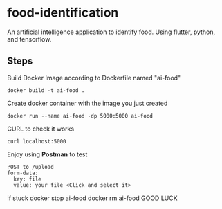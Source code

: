 # food-identification
An artificial intelligence application to identify food. Using flutter, python, and tensorflow. 

Steps
--------
Build Docker Image according to Dockerfile named "ai-food"
```
docker build -t ai-food .
```

Create docker container with the image you just created
```
docker run --name ai-food -dp 5000:5000 ai-food
```

CURL to check it works
```
curl localhost:5000
```

Enjoy using <b>Postman</b> to test
```
POST to /upload
form-data:
  key: file
  value: your file <Click and select it>
```
if stuck
docker stop ai-food 
docker rm ai-food 
GOOD LUCK
